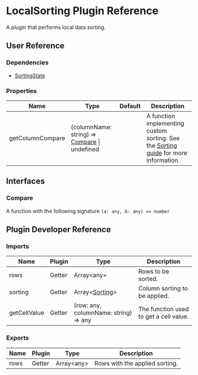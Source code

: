 # LocalSorting Plugin Reference

A plugin that performs local data sorting.

## User Reference

### Dependencies

- [SortingState](sorting-state.md)

### Properties

Name | Type | Default | Description
-----|------|---------|------------
getColumnCompare | (columnName: string) => [Compare](#compare) &#124; undefined | | A function implementing custom sorting. See the [Sorting guide](../guides/sorting.md#custom-sorting-algorithm) for more information.

## Interfaces

### <a name="compare"></a>Compare

A function with the following signature `(a: any, b: any) => number`

## Plugin Developer Reference

### Imports

Name | Plugin | Type | Description
-----|--------|------|------------
rows | Getter | Array&lt;any&gt; | Rows to be sorted.
sorting | Getter | Array&lt;[Sorting](sorting-state.md#sorting)&gt; | Column sorting to be applied.
getCellValue | Getter | (row: any, columnName: string) => any | The function used to get a cell value.

### Exports

Name | Plugin | Type | Description
-----|--------|------|------------
rows | Getter | Array&lt;any&gt; | Rows with the applied sorting.
